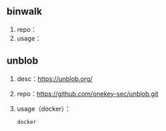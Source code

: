 ## binwalk

1. repo：
2. usage：

## unblob

1. desc：https://unblob.org/

2. repo：https://github.com/onekey-sec/unblob.git

3. usage（docker）：

   ```bash
   docker
   ```
